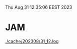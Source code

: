 Thu Aug 31 12:35:06 EEST 2023
# JAM
<a href='./cache/202308/31_12.log'>./cache/202308/31_12.log</a>

